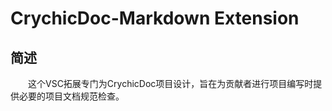 # CrychicDoc-Markdown Extension

## 简述

&emsp;&emsp;这个VSC拓展专门为CrychicDoc项目设计，旨在为贡献者进行项目编写时提供必要的项目文档规范检查。
